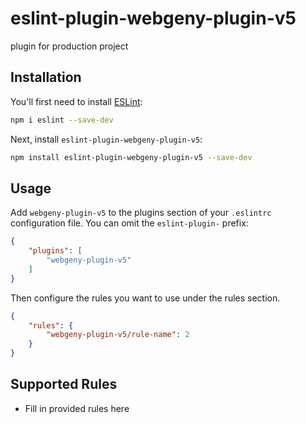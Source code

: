 # eslint-plugin-webgeny-plugin-v5

plugin for production project

## Installation

You'll first need to install [ESLint](https://eslint.org/):

```sh
npm i eslint --save-dev
```

Next, install `eslint-plugin-webgeny-plugin-v5`:

```sh
npm install eslint-plugin-webgeny-plugin-v5 --save-dev
```

## Usage

Add `webgeny-plugin-v5` to the plugins section of your `.eslintrc` configuration file. You can omit the `eslint-plugin-` prefix:

```json
{
    "plugins": [
        "webgeny-plugin-v5"
    ]
}
```


Then configure the rules you want to use under the rules section.

```json
{
    "rules": {
        "webgeny-plugin-v5/rule-name": 2
    }
}
```

## Supported Rules

* Fill in provided rules here


